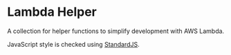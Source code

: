 # Lambda Helper

A collection for helper functions to simplify development with AWS Lambda.

JavaScript style is checked using [StandardJS](https://standardjs.com).


